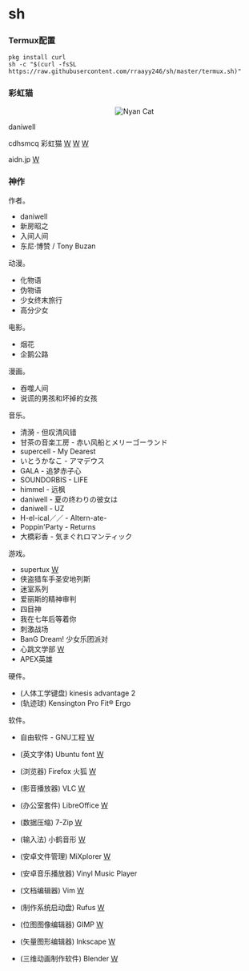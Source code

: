 # sh

### Termux配置 ###


```shell
pkg install curl
sh -c "$(curl -fsSL https://raw.githubusercontent.com/rraayy246/sh/master/termux.sh)"
```


### 彩虹猫 ###


<p align="center">
  <img src="https://raw.githubusercontent.com/rraayy246/sh/master/PopTartCat.gif" alt="Nyan Cat">
</p>

daniwell

cdhsmcq 彩虹猫
[W](http://www.nyan.cat/)
[W](https://www.webcitation.org/6AX4J3pMz?url=http://www.prguitarman.com/index.php?id=348)
[W](https://www.youtube.com/watch?v=QH2-TGUlwu4)

aidn.jp
[W](https://aidn.jp/)


### 神作 ###


作者。

* daniwell
* 新房昭之
* 入间人间
* 东尼·博赞 / Tony Buzan

动漫。

* 化物语
* 伪物语
* 少女终末旅行
* 高分少女

电影。

* 烟花
* 企鹅公路

漫画。

* 吞噬人间
* 说谎的男孩和坏掉的女孩

音乐。

* 清漪 - 但叹清风错
* 甘茶の音楽工房 - 赤い风船とメリーゴーランド
* supercell - My Dearest
* いとうかなこ - アマデウス
* GALA - 追梦赤子心
* SOUNDORBIS - LIFE
* himmel - 远枫
* daniwell - 夏の终わりの彼女は
* daniwell - UZ
* H-el-ical／／ - Altern-ate-
* Poppin'Party - Returns
* 大橋彩香 - 気まぐれロマンティック

游戏。

* supertux
[W](https://www.supertux.org/)
* 侠盗猎车手圣安地列斯
* 迷室系列
* 爱丽斯的精神审判
* 四目神
* 我在七年后等着你
* 刺激战场
* BanG Dream! 少女乐团派对
* 心跳文学部
[W](https://ddlc.moe/)
* APEX英雄

硬件。

* (人体工学键盘) kinesis advantage 2
* (轨迹球) Kensington Pro Fit® Ergo

软件。

* 自由软件 - GNU工程
[W](https://www.gnu.org/philosophy/free-sw.zh-cn.html)

* (英文字体) Ubuntu font
[W](https://design.ubuntu.com/font/)
* (浏览器) Firefox 火狐
[W](https://www.mozilla.org/zh-CN/firefox/)
* (影音播放器) VLC
[W](https://www.videolan.org/index.zh.html)
* (办公室套件) LibreOffice
[W](https://www.libreoffice.org/)
* (数据压缩) 7-Zip
[W](https://www.7-zip.org/)
* (输入法) 小鹤音形
[W](https://www.flypy.com/)
* (安卓文件管理) MiXplorer
[W](https://mixplorer.com/)
* (安卓音乐播放器) Vinyl Music Player
* (文档编辑器) Vim
[W](https://www.vim.org/)
* (制作系统启动盘) Rufus
[W](https://rufus.ie/)
* (位图图像编辑器) GIMP
[W](https://www.gimp.org/)
* (矢量图形编辑器) Inkscape
[W](https://inkscape.org/)
* (三维动画制作软件) Blender
[W](https://www.blender.org/)
